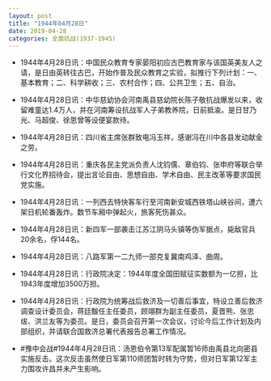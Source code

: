 ```yaml
---
layout: post
title: "1944年04月28日"
date: 2019-04-28
categories: 全面抗战(1937-1945)
---
```


<meta name="referrer" content="no-referrer" />

- 1944年4月28日讯：中国民众教育专家晏阳初应古巴教育家与该国英美友人之请，是日由英转往古巴，开始作普及民众教育之实验，拟推行下列计划：一、基本教育；二、科学耕收；三、农村合作；四、公共卫生；五、自治。 

- 1944年4月28日讯：中华慈幼协会河南禹县慈幼院长陈子敬抗战爆发以来，收留难童达1.4万人，并在河南筹设抗战军人子弟教养院，日前抵渝。是日甘乃光、马超俊、徐恩曾等设便宴款待。 

- 1944年4月28日讯：四川省主席张群致电冯玉祥，感谢冯在川中各县发动献金之劳。 

- 1944年4月28日讯：重庆各民主党派负责人沈钧儒、章伯钧、张申府等联合举行文化界招待会，提出言论自由、思想自由、学术自由、民主改革等要求国民党实施。 

- 1944年4月28日讯：一列西去特快客车行至河南新安城西铁塔山峡谷间，遭六架日机轮番轰炸。数节车厢中弹起火，旅客死伤甚众。 

- 1944年4月28日讯：新四军一部袭击江苏江阴马头镇等伪军据点，毙敌官兵20余名，俘144名。 

- 1944年4月28日讯：八路军第一二九师一部克复冀南鸡泽、曲周。 

- 1944年4月28日讯：行政院决定：1944年度全国田赋征实数额为一亿担，比1943年度增加3500万担。 

- 1944年4月28日讯：行政院为统筹战后救济及一切善后事宜，特设立善后救济调查设计委员会，蒋廷黻任主任委员，顾翊群为副主任委员，夏晋熊、张忠绂、洪兰友等为委员。是日，委员会召开第一次会议，讨论今后工作计划及内部组织，并请联合国救济总署代表报告总署工作情况。 

- #豫中会战#1944年4月28日讯：汤恩伯令第13军配属暂16师由禹县北向密县实施反击。这次反击虽然使日军第110师团暂时转为守势，但对日军第12军主力围攻许昌并未产生影响。 

